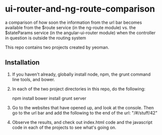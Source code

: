 ui-router-and-ng-route-comparison
=================================

a comparison of how soon the information from the url bar becomes available from the $route service (in the ng-route module) vs. the $stateParams service (in the angular-ui-router module) when the controller in question is outside the routing system

This repo contains two projects created by yeoman.

## Installation

1. If you haven't already, globally install node, npm, the grunt command line tools, and bower.
2. In each of the two project directories in this repo, do the following:

    npm install
    bower install
    grunt server
    
3. Go to the websites that have opened up, and look at the console. Then go to the url bar and add the following to the end of the url: "/#/stuff/42"
4. Observe the results, and check out index.html code and the javascript code in each of the projects to see what's going on.
